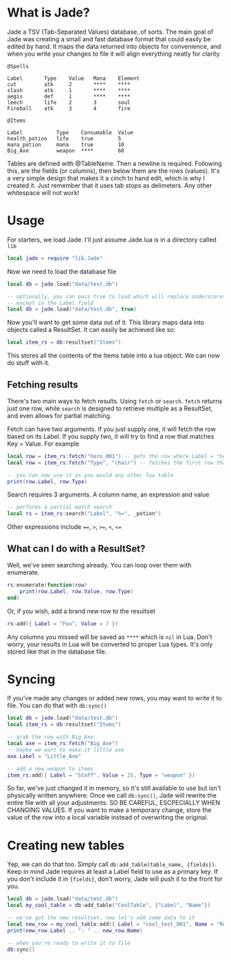 # What is Jade?
Jade a TSV (Tab-Separated Values) database, of sorts. The main goal of Jade was creating a small and fast database format that could easily be edited by hand. It maps the data returned into objects for convenience, and when you write your changes to file it will align everything neatly for clarity

```
@Spells

Label    	Type 	Value 	Mana 	Element 
cut      	atk  	2     	**** 	****    
slash    	atk  	1     	**** 	****    
aegis    	def  	1     	**** 	****    
leech    	life 	2     	3    	soul    
Fireball	atk  	3     	4    	fire    

@Items

Label         	Type   	Consumable 	Value 
health_potion 	life   	true       	5     
mana_potion   	mana   	true       	10    
Big_Axe       	weapon 	****       	60 

```

Tables are defined with @TableName. Then a newline is required. Following this, are the fields (or columns), then below them are the rows (values). It's a very simple design that makes it a cinch to hand edit, which is why I created it. Just remember that it uses tab stops as delimeters. Any other whitespace will not work!

# Usage

For starters, we load Jade. I'll just assume Jade.lua is in a directory called `lib`

```lua
local jade = require "lib.Jade"
```

Now we need to load the database file

```lua
local db = jade.load("data/test.db")

-- optionally, you can pass true to load which will replace underscores with spaces
-- except in the Label field
local db = jade.load("data/test.db", true)
```

Now you'll want to get some data out of it. This library maps data into objects called a ResultSet. It can easily be achieved like so:

```lua
local item_rs = db:resultset("Items")
```

This stores all the contents of the Items table into a lua object. We can now do stuff with it.

## Fetching results

There's two main ways to fetch results. Using `fetch` or `search`. `fetch` returns just one row, while `search` is designed to retrieve multiple as a ResultSet, and even allows for partial matching.

Fetch can have two arguments. If you just supply one, it will fetch the row based on its Label. If you supply two, it will try to find a row that matches Key = Value.
For example

```lua
local row = item_rs:fetch("hero_001") -- gets the row where Label = "hero_001"
local row = item_rs:fetch("Type", "chair") -- fetches the first row that the column "Type" has a value of "chair"

-- you can now use it as you would any other lua table
print(row.Label, row.Type)
```

Search requires 3 arguments. A column name, an expression and value
```lua
-- performs a partial match search
local rs = item_rs:search("Label", "%=", _potion")
```

Other expressions include `==`, `>`, `>=`, `<`, `<=`

## What can I do with a ResultSet?

Well, we've seen searching already. You can loop over them with enumerate.

```lua
rs:enumerate(function(row)
    print(row.Label, row.Value, row.Type)
end)
```

Or, if you wish, add a brand new row to the resultset

```lua
rs:add({ Label = "Foo", Value = 7 })
```
Any columns you missed will be saved as `****` which is `nil` in Lua. Don't worry, your results in Lua will be converted to proper Lua types. It's only stored like that in the database file.

# Syncing

If you've made any changes or added new rows, you may want to write it to file. You can do that with `db:sync()`

```lua
local db = jade.load("data/test.db")
local item_rs = db:resultset("Items")

-- grab the row with Big_Axe
local axe = item_rs:fetch("Big_Axe")
-- maybe we want to make it little axe
axe.Label = "Little_Axe"

-- add a new weapon to items
item_rs:add({ Label = "Staff", Value = 25, Type = "weapon" })
```
So far, we've just changed it in memory, so it's still available to use but isn't physically written anywhere. Once we call `db:sync()`, Jade will rewrite the entire file with all your adjustments. SO BE CAREFUL, ESCPECIALLY WHEN CHANGING VALUES. If you want to make a temporary change, store the value of the row into a local variable instead of overwriting the original.

# Creating new tables

Yep, we can do that too. Simply call `db:add_table(table_name, {fields})`. Keep in mind Jade requires at least a Label field to use as a primary key. If you don't include it in `{fields}`, don't worry, Jade will push it to the front for you.

```lua
local db = jade.load("data/test.db")
local my_cool_table = db:add_table("CoolTable", {"Label", "Name"})

-- we've got the new resultset, now let's add some data to it
local new_row = my_cool_table:add({ Label = "cool_test_001", Name = "Really Cool Test" })
print(new_row.Label .. ": " .. new_row.Name)

-- when you're ready to write it to file
db:sync()
```